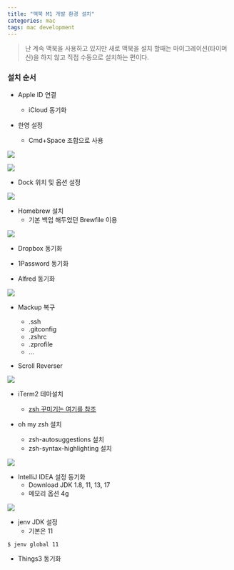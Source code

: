 ```yaml
---
title: "맥북 M1 개발 환경 설치"
categories: mac
tags: mac development
---
```


> 난 계속 맥북을 사용하고 있지만 새로 맥북을 설치 할때는 마이그레이션(타이머신)을 하지 않고 직접 수동으로 설치하는 편이다.

###  설치 순서
* Apple ID 연결
  * iCloud 동기화

* 한영 설정
  * Cmd+Space 조합으로 사용

![](/assets/images/2022-01-04/keyboard_01.png)

![](/assets/images/2022-01-04/keyboard_02.png)

* Dock 위치 및 옵션 설정

![](/assets/images/2022-01-04/dock.png)

* Homebrew 설치
  * 기본 백업 해두었던 Brewfile 이용

![](/assets/images/2022-01-04/brewfile.png)

* Dropbox 동기화

* 1Password 동기화

* Alfred 동기화

![](/assets/images/2022-01-04/alfred.png)

* Mackup 복구
  * .ssh
  * .gitconfig
  * .zshrc
  * .zprofile
  * ...

* Scroll Reverser

![](/assets/images/2022-01-04/scroll_reverser.png)

* iTerm2 테마설치
  * [zsh 꾸미기는 여기를 참조](https://www.44bits.io/ko/post/setup-apple-silicon-m1-for-developers)

* oh my zsh 설치
  * zsh-autosuggestions 설치
  * zsh-syntax-highlighting 설치

![](/assets/images/2022-01-04/zsh.png)

* IntelliJ IDEA 설정 동기화
  * Download JDK 1.8, 11, 13, 17
  * 메모리 옵션 4g

![](/assets/images/2022-01-04/intellij_vm.png)

* jenv JDK 설정
  * 기본은 11

```
$ jenv global 11
```

* Things3 동기화
